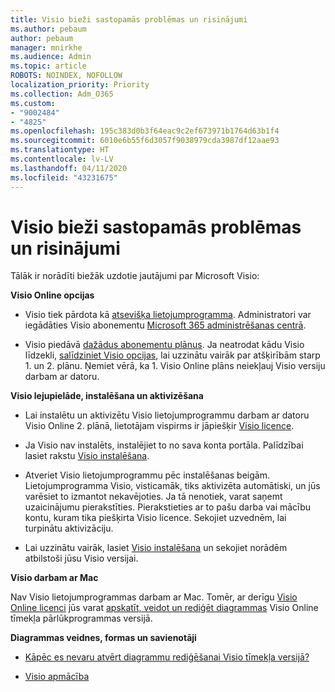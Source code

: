 ```yaml
---
title: Visio bieži sastopamās problēmas un risinājumi
ms.author: pebaum
author: pebaum
manager: mnirkhe
ms.audience: Admin
ms.topic: article
ROBOTS: NOINDEX, NOFOLLOW
localization_priority: Priority
ms.collection: Adm_O365
ms.custom:
- "9002484"
- "4825"
ms.openlocfilehash: 195c383d0b3f64eac9c2ef673971b1764d63b1f4
ms.sourcegitcommit: 6010e6b55f6d3057f9038979cda3987df12aae93
ms.translationtype: HT
ms.contentlocale: lv-LV
ms.lasthandoff: 04/11/2020
ms.locfileid: "43231675"
---
```

# <a name="visio-common-issues-and-resolutions"></a>Visio bieži sastopamās problēmas un risinājumi

Tālāk ir norādīti biežāk uzdotie jautājumi par Microsoft Visio:

**Visio Online opcijas**

- Visio tiek pārdota kā [atsevišķa lietojumprogramma](https://products.office.com/visio/flowchart-software). Administratori var iegādāties Visio abonementu [Microsoft 365 administrēšanas centrā](https://docs.microsoft.com/alchemyinsights/purchase-visio-subscription).

- Visio piedāvā [dažādus abonementu plānus](https://products.office.com/visio/microsoft-visio-plans-and-pricing-compare-visio-options). Ja neatrodat kādu Visio līdzekli, [salīdziniet Visio opcijas](https://products.office.com/visio/microsoft-visio-plans-and-pricing-compare-visio-options), lai uzzinātu vairāk par atšķirībām starp 1. un 2. plānu.  Ņemiet vērā, ka 1. Visio Online plāns neiekļauj Visio versiju darbam ar datoru.

**Visio lejupielāde, instalēšana un aktivizēšana**

- Lai instalētu un aktivizētu Visio lietojumprogrammu darbam ar datoru Visio Online 2. plānā, lietotājam vispirms ir jāpiešķir [Visio licence](https://docs.microsoft.com/office365/admin/subscriptions-and-billing/assign-licenses-to-users).

- Ja Visio nav instalēts, instalējiet to no sava konta portāla. Palīdzībai lasiet rakstu [Visio instalēšana](https://support.office.com/article/f98f21e3-aa02-4827-9167-ddab5b025710).

- Atveriet Visio lietojumprogrammu pēc instalēšanas beigām. Lietojumprogramma Visio, visticamāk, tiks aktivizēta automātiski, un jūs varēsiet to izmantot nekavējoties. Ja tā nenotiek, varat saņemt uzaicinājumu pierakstīties. Pierakstieties ar to pašu darba vai mācību kontu, kuram tika piešķirta Visio licence. Sekojiet uzvednēm, lai turpinātu aktivizāciju.

- Lai uzzinātu vairāk, lasiet [Visio instalēšana](https://support.office.com/article/f98f21e3-aa02-4827-9167-ddab5b025710) un sekojiet norādēm atbilstoši jūsu Visio versijai.

**Visio darbam ar Mac**

Nav Visio lietojumprogrammas darbam ar Mac. Tomēr, ar derīgu [Visio Online licenci](https://docs.microsoft.com/office365/admin/subscriptions-and-billing/assign-licenses-to-users) jūs varat [apskatīt, veidot un rediģēt diagrammas](https://support.office.com/article/06f04845-91b8-4e8f-881f-a43c970735fc) Visio Online tīmekļa pārlūkprogrammas versijā.

**Diagrammas veidnes, formas un savienotāji**

- [Kāpēc es nevaru atvērt diagrammu rediģēšanai Visio tīmekļa versijā?](https://support.microsoft.com/lv-LV/office/why-can-t-i-open-a-diagram-for-editing-in-visio-for-the-web-ea4a23d3-21d3-4878-945e-cf1be4140357)

- [Visio apmācība](https://support.office.com/article/visio-training-e058bcfa-1d90-4653-afc6-e84d54cf94a6)
